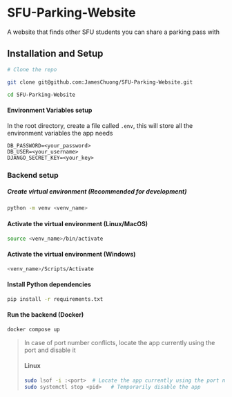 # SFU-Parking-Website
A website that finds other SFU students you can share a parking pass with

## Installation and Setup

``` bash
# Clone the repo

git clone git@github.com:JamesChuong/SFU-Parking-Website.git

cd SFU-Parking-Website
```

#### Environment Variables setup
In the root directory, create a file called `.env`, this will store all the environment variables
the app needs

```
DB_PASSWORD=<your_password>
DB_USER=<your_username>
DJANGO_SECRET_KEY=<your_key>
```

### Backend setup

##### Create virtual environment (Recommended for development)
```bash
python -m venv <venv_name>
```
#### Activate the virtual environment (Linux/MacOS)

```bash
source <venv_name>/bin/activate
```

#### Activate the virtual environment (Windows)
```bash
<venv_name>/Scripts/Activate
```

#### Install Python dependencies
```bash
pip install -r requirements.txt
```

#### Run the backend (Docker)
```bash
docker compose up
```
> In case of port number conflicts, locate the app currently using the port and disable it
> #### Linux
> ```bash
> sudo lsof -i :<port>  # Locate the app currently using the port number
> sudo systemctl stop <pid>   # Temporarily disable the app
> ```
